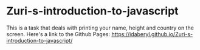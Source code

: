 # Zuri-s-introduction-to-javascript
This is a task that deals with printing your name, height and country on the screen.
Here's a link to the Github Pages: https://idaberyl.github.io/Zuri-s-introduction-to-javascript/
